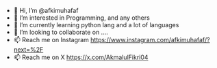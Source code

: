 - 👋 Hi, I’m @afkimuhafaf
- 👀 I’m interested in Programming, and any others
- 🌱 I’m currently learning python lang and a lot of languages
- 💞️ I’m looking to collaborate on ....
- 📫 Reach me on Instagram
https://www.instagram.com/afkimuhafaf/?next=%2F
- 📫 Reach me on X
https://x.com/AkmalulFikri04
<!---
afkimuhafaf/afkimuhafaf is a ✨ special ✨ repository because its `README.md` (this file) appears on your GitHub profile.
You can click the Preview link to take a look at your changes.
--->
